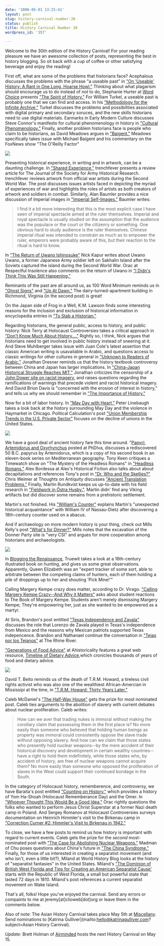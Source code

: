 ```yaml
---
date: '2006-05-01 13:25:41'
layout: post
slug: history-carnival-number-30
status: publish
title: History Carnival Number 30
wordpress_id: '357'

---
```


Welcome to the 30th edition of the History Carnival! For your reading pleasure we have an awesome collection of posts, representing the best in history blogging. So sit back with a cup of coffee or other satisfying beverage and enjoy the reading!




First off, what are some of the problems that historians face? Acephalous discusses the problems with the phrase "a useable past" in ["On 'Useable' History: A Rant in One Long, Hoarse Howl."](http://acephalous.typepad.com/acephalous/2006/04/in_his_1985_soc.html) Thinking about what plagarism should encourage us to do instead of _not_ to do, Stephanie Hurter at [Word Choice](http://wordchoice.org) presents ["The Spirit of History."](http://wordchoice.org/the-spirit-of-history/) For William Turkel, a useable past is probably one that we can find and access. In his ["Methodology for the Infinite Archive,"](http://digitalhistoryhacks.blogspot.com/2006/04/methodology-for-infinite-archive.html) Turkel discusses the problems and possibilities associated with digital primary and secondary soruces, and the new skills historians need to use digital materials. Earmarks in Early Modern Culture discusses Steve Connor's manifesto for cultural phenomenology in history in ["Cultural Phenomenology."](http://earmarks.org/archives/2006/04/29/97) Finally, another problem historians face is people who claim to be historians, as David Meadows argues in ["Baigent."](http://www.atrium-media.com/rogueclassicism/Posts/00003541.html) Meadows specifically takes issue with Michael Baigent and his commentary on the FoxNews show "The O'Reilly Factor"


![](/i/carnival/imperial.jpg)


Presenting historical experience, in writing and in artwork, can be a daunting challenge. In ["Shared Experience,"](http://trenchfever.wordpress.com/2006/04/25/shared-experience/) trenchfever presents a review article for The Journal of the Society for Army Historical Research. trenchfever reviews artwork from official war artists during the Second World War. The post discusses issues artists faced in depicting the myriad of experiences of war and highlights the roles of artists as both creators of artwork and soldiers in combat. Similarly, Alan Baumler provides a nice discussion of Imperial images in ["Imperial Self-Images."](http://www.froginawell.net/china/2006/04/imperial-self-images/) Baumler writes:




> 

> 
> I find it a bit more interesting that this is the most explicit case I have seen of imperial spectacle aimed at the ruler themselves. Imperial and royal spectacle is usually studied on the assumption that the audience was the populace or the court or the citizenry or something. One obvious hard to study audience is the ruler themselves. Chinese imperial ritual was intended to constrain as much as to empower the ruler, emperors were probably aware of this, but their reaction to the ritual is hard to know.
> 
> 






In ["The Return of Uwano Ishinosuke"](http://www.froginawell.net/japan/2006/04/the-return-of-uwano-ishinosuke/) Nick Kapur writes about Uwano Uwano, a former Japanese Army soldier left on Sakhalin Island after the Soviets captured the island during the Second World War. Orac at Respectful Insolence also comments on the return of Uwano in ["I Didn's Think This Was Still Happening."](http://scienceblogs.com/insolence/2006/04/i_didnt_think_this_was_still_h.php)




Reminants of the past are all around us, as 100 Word Minimum reminds us in ["Ghost Signs"](http://100wordminimum.org/archives/000654.html) and ["Up At Dawn."](http://100wordminimum.org/archives/000659.html) The dairy-turned-apartment building in Richmond, Virginia (in the second post) is great!




On the Japan side of Frog in a Well, K.M. Lawson finds some interesting reasons for the inclusion and exclusion of historical information in encyclopedia entries in ["To Stab a Historian."](http://www.froginawell.net/japan/2006/04/a-stabbing-incident/)




Regarding historians, the general public, access to history, and public history: Nick Terry at Holocaust Controversies takes a critical approach in ["Don't Know Much About History...."](http://holocaustcontroversies.blogspot.com/2006/04/dont-know-much-about-history.html) Rightly so, I think, Nick argues that historians need to get involved in public history instead of sneering at it. And Steve Muhlberger takes issue with Juan Cole's latest assertion that classic American writing is usavailable in Arabic, and questions access to classic writings for other cultures in general in ["Unknown to Readers of Arabic."](http://www.nipissingu.ca/department/history/MUHLBERGER/2006/04/unknown-to-readers-of-arabic.htm) Jonathan Dresner reminds us that the history textbook controversy between China and Japan has larger implications. In ["China-Japan Historical Struggle Reaches MIT,"](http://www.froginawell.net/japan/2006/04/china-japan-historical-struggle-reaches-mit/) Jonathan criticizes the censorship of a [John Dower site on racist imagery](http://web.mit.edu/newsoffice/2006/visualizing-cultures.html), and raises questions regarding the ramifications of warnings that precede violent and racist historical imagery. And David Brion Davis is "concerned with the erosion of interest in history," and  tells us why we should remember in ["The Importance of History."](http://blog.oup.com/oupblog/2006/04/on_the_importan.html)




Now for a bit of labor history. In ["May Day with Heart,"](http://www.counterpunch.org/linebaugh04292006.html) Peter Linebaugh takes a look back at the history surrounding May Day and the violence in Haymarket in Chicago. Political Calculation's post ["Union Membership Trends in the U.S. Private Sector"](http://politicalcalculations.blogspot.com/2006/03/union-membership-trends-in-us-private.html) focuses on the decline of unions in the United States.


![](/i/carnival/counter.jpg)


We have a good deal of ancient history fare this time around. "[Papyri: Artemidorus and Oxyrhynchus](http://phdiva.blogspot.com/2006/04/papyri-artemidorus-and-oxyrhynchus.html) posted at PhDIva, discusses a rediscovered 50 B.C. papyrus by Artemidorus, which is a copy of his second book in an eleven-book series on Mediterranean geography. Tony Keen critiques a Timewatch show on "The Mystery of the Headless Romans" in ["Headless Romans."](http://tonykeen.blogspot.com/2006/04/headless-romans.html) Alex Bordessa at Alex's Historical Fiction also talks about about decapitations and references Tony's post in ["Dr. Who and the Skellies?"](http://alexbordessa.blogspot.com/2006/04/dr-who-and-skellies.html) Chris Weimer at Thoughts on Antiquity discusses ["Ancient Translation Problems."](http://neonostalgia.com/weblog/?p=81) Finally, Martin Rundkvist keeps us up-to-date with his field research in ["Fieldwork in Östra Husby."](http://saltosobrius.blogspot.com/2006/04/fieldwork-in-stra-husby.html). Martin didn' find any Viking artifacts but did discover some remains from a prehistoric settlement. 




Martin's not finished. His ["William's Counter"](http://saltosobrius.blogspot.com/2006/04/williams-counter.html) explains Martin's "unexpected historical acquaintance" with William IV of Nassau-Dietz after discovering a 18th-century counter used on a abacus.




And if archaeology on more modern history is your thing, check out Mills Kelly's post ["What's for Dinner?"](http://chnm.gmu.edu/history/faculty/kelly/blogs/edwired/archives/2006/04/whats_for_dinne.html) Mills notes that the excavation of the Donner Party site is "very CSI" and argues for more cooperation among historians and archaeologists.


![](/i/carnival/hunting.jpg)


In [Blogging the Renaissance](http://bloggingtherenaissance.blogspot.com/2006/04/gascoignes-noble-arte-of-venerie.html), Truewit takes a look at a 16th-century illustrated book on hunting, and gives us some great observations. Apparently, Queen Elizabeth was an "expert tracker of some sort, able to arbitrate between the competing claims of hunters, each of them holding a pile of droppings up to her and shouting 'Pick Mine!'"




Calling Margery Kempe crazy does matter, according to Dr. Virago. ["Calling Margery Kempe Crazy--And Why it Matters"](http://quodshe.blogspot.com/2006/04/calling-margery-kempe-crazy-and-why-it.html) asks about student reactions to The Book of Margery Kempe. Students aren't merely dismissing Margery Kempe; They're empowering her, just as she wanted to be empowered as a martyr.




At Siris, Brandon's post entitled ["Texas Independence and Zavala"](http://branemrys.blogspot.com/2006/04/texas-independence-and-zavala.html) discusses the role that Lorenzo de Zavala played in Texas's independence from Mexico and the reasons why Mexican patriots supported Texas indepencence. Brandon and Nathanael continue the conversation in ["Tejas por los Tejanos"](http://rhineriver.blogspot.com/2006/04/tejas-por-los-tejanos.html) at The Rhine River.




["Generations of Food Advice"](http://ahistoricality.blogspot.com/2006/04/generations-of-food-advice.html) at Ahistoricality features a great web resource, [Timeline of Dietary Advice](http://www.sirc.org/timeline/timeline_front.shtml),which cronicles thousands of years of food and dietary advice.


![](/i/carnival/howard.jpg)


David T. Beito reminds us of the death of T.R.M. Howard, a tireless civil rights activist who was also one of the wealthiest African-Amercian in Mississipi at the time, in ["T.R.M. Howard: Thirty Years Later."](http://hnn.us/blogs/entries/24570.html)




Caleb McDaniel's ["The Half-Way House"](http://modeforcaleb.blogspot.com/2006/04/half-way-house.html) gets the prize for most nominated post. Caleb ties arguments to the abolition of slavery with current debates about nuclear proliferation. Caleb writes:




> 

> 
> How can we aver that trading nukes is immoral without making the corollary claim that possessing them in the first place is? No more easily than someone who believed that holding human beings as property was immoral could consistently oppose the slave trade without opposing slavery. And how can we claim that those states who presently hold nuclear weapons--by the mere accident of their historical discovery and development in certain wealthy countries--have a right to hold them indefinitely, while those states who, by accident of history, are free of nuclear weapons cannot acquire them? No more easily than someone who opposed the proliferation of slaves in the West could support their continued bondage in the South.
> 
> 





In the category of Holocaust history, rememberence, and controversy, we have Baraita's post entitled ["Counting on History,"](http://www.baraita.net/blog/archives/2006_04.html#000530) which provides a history of Yom Ha-Shoah (Holocaust Rememberance Day) and the Omer. In ["Whoever Thought This Would Be a Good Idea,"](http://scienceblogs.com/insolence/2006/04/whoever_thought_this_would_be.php#more) Orac rightly questions the folks who wanted to perform Jesus Christ Superstar at a former Nazi death camp in Poland. And Sergey Romanov at Holocaust Controversies surveys documentation on Heinrich Himmler's visit to the Birkenau camp in ["Correction Curner #2: Himmler's Visit to Birkenau in 1942."](http://holocaustcontroversies.blogspot.com/2006/04/correction-corner-2-himmlers-visit-to.html)




To close, we have a few posts to remind us how history is important with regard to current events. Caleb gets the prize for the _second_ most-nominated post with ["The Case for Abolishing Nuclear Weapons."](http://modeforcaleb.blogspot.com/2006/04/case-for-abolishing-nuclear-weapons.html) Madman of Chu poses questions about China's future in ["The China Syndrome."](http://madmanofchu.blogspot.com/2006/04/china-syndrome.html) Finally, for those of us interested in creating a separatist movement (and who isn't, even a little bit?), Miland at World History Blog looks at the history of "separatist fantasies" in the United States. Miland's ["The Dominion of British West Florida and Tips for Creating an American Separatist Cause'](http://world-history-blog.blogspot.com/2006/04/dominion-of-british-west-florida-and.html) starts with the Republic of West Florida, a small but powerful state that lasted 72 days in 1810. Miland's post references a current separatist movement on Wake Island.




That's all, folks! Hope you've enjoyed the carnival. Send any errors or compaints to me at jeremy[at]clioweb[dot]org or leave them in the comments below.




Also of note: The Asian History Carnival takes place May 5th at [Miscellany](http://www.katrinagulliver.com/2006/04/asian-history-carnival.html). Send nominations to [Katrina Gulliver](mailto:hello@katrinagulliver.com?subject=Asian History Carnival).




_Update_: Brett Holman of [Airminded](http://airminded.org/) hosts the next History Carnival on May 15.
